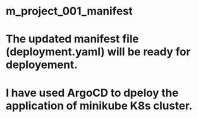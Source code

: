 # m_project_001_manifest

# The updated manifest file (deployment.yaml) will be ready for deployement. 
# I have used ArgoCD to dpeloy the application of minikube K8s cluster.
